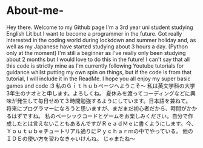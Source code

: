 # About-me-
Hey there. Welcome to my Github page
I'm a 3rd year uni student studying English Lit but I want to become a programmer in the future.
Got really interested in the coding world during lockdown and summer holiday and, as well as my Japanese have started studying about 3 hours a day. (Python only at the moment)
I'm still a beginner as I've really only been studying about 2 months but I would love to do this in the future!
I can't say that all this code is strictly mine as I'm currently following Youtube tutorials for guidance whilst putting my own spin on things, but if the code is from that tutorial, I will include it in the ReadMe. 
I hope you all enjoy my super basic games and code :3
私のＧｉｔｈｕｂページへようこそ～
私は英文学科の大学3年生のナオミと申します。よろしくね。
夏休みを渡ってコーディングなどに興味が発生して毎日せめて３時間勉強するようにしています。日本語を兼ねて。
将来にプログラマーになろうと思いますが、まだまだ初心者だから、時間がかかるはずですね。
私のベーシックコードとゲームをお楽しみください。自分で作成したとは言えないこともあるんですがＲｅａｄＭｅに書くようにします。今、Ｙｏｕｔｕｂｅチュートリアル通りにＰｙｃｈａｒｍの中でやっている。
他のＩＤＥの使い方を習わなきゃいけんね。
じゃまたね～
